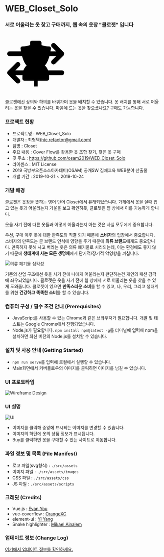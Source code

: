 
# WEB_Closet_Solo
### 서로 어울리는 옷 찾고 구매까지, 웹 속의 옷장 "클로젯" 입니다


![enter image description here](data:image/svg+xml;base64,PHN2ZyB3aWR0aD0iMjAwIiBoZWlnaHQ9IjIwMCIgeG1sbnM9Imh0dHA6Ly93d3cudzMub3JnLzIw%0D%0AMDAvc3ZnIj4KIDwhLS0gQ3JlYXRlZCB3aXRoIE1ldGhvZCBEcmF3IC0gaHR0cDovL2dpdGh1Yi5j%0D%0Ab20vZHVvcGl4ZWwvTWV0aG9kLURyYXcvIC0tPgoKIDxnPgogIDx0aXRsZT5iYWNrZ3JvdW5kPC90%0D%0AaXRsZT4KICA8cmVjdCB4PSItMSIgeT0iLTEiIHdpZHRoPSIyMDIiIGhlaWdodD0iMjAyIiBpZD0i%0D%0AY2FudmFzX2JhY2tncm91bmQiIGZpbGw9Im5vbmUiLz4KIDwvZz4KIDxnPgogIDx0aXRsZT5MYXll%0D%0AciAxPC90aXRsZT4KICA8ZyBpZD0ic3ZnXzExIiBzdHJva2U9Im51bGwiPgogICA8cGF0aCBkPSJt%0D%0AMTQuNjAwNTIsNzUuNjY4MThsMTUyLjA1NzY1LDBsLTEzLjkyMDEyLDEzLjkyMDExYy0zLjAzMTY4%0D%0ALDMuMDMxNjggLTMuMDMxNjgsNy45NDYwMyAwLDEwLjk3NzcyYzEuNTE3NzksMS41MTc3OCAzLjUw%0D%0AMTM4LDIuMjc0NzMgNS40ODg4NiwyLjI3NDczczMuOTcxMDgsLTAuNzU2OTUgNS40ODg4NiwtMi4y%0D%0ANzQ3M2wyNy4xNzI1NiwtMjcuMTcyNTdjMy4wMzE2OCwtMy4wMzE2OCAzLjAzMTY4LC03Ljk0NjAz%0D%0AIDAsLTEwLjk3NzcxbC0yNy4xNzI1NiwtMjcuMTcyNTZjLTMuMDMxNjgsLTMuMDMxNjggLTcuOTQ2%0D%0AMDQsLTMuMDMxNjggLTEwLjk3NzcyLDBzLTMuMDMxNjgsNy45NDYwMyAwLDEwLjk3NzcybDEzLjky%0D%0AMDEyLDEzLjkyMDExbC0xNTIuMDU3NjQsMGMtNC4yODU1MSwwIC03Ljc2MzU5LDMuNDc4MDkgLTcu%0D%0ANzYzNTksNy43NjM1OXMzLjQ3ODA5LDcuNzYzNTkgNy43NjM1OSw3Ljc2MzU5bDAsMGwtMC4wMDAw%0D%0AMSwweiIgaWQ9InN2Z18xIiBzdHJva2U9Im51bGwiIGZpbGw9IiMwMDAwMDAiLz4KICAgPHBhdGgg%0D%0AZD0ibTE4NS4zOTk0NywxMjIuMjQ5NzFsLTE1Mi4wNTc2NCwwbDEzLjkyMDExLC0xMy45MjAxMmMz%0D%0ALjAzMTY4LC0zLjAzMTY4IDMuMDMxNjgsLTcuOTQ2MDMgMCwtMTAuOTc3NzFjLTMuMDI3OCwtMy4w%0D%0AMzE2OCAtNy45NDk5MSwtMy4wMzE2OCAtMTAuOTc3NzEsMGwtMjcuMTcyNTYsMjcuMTcyNTZjLTMu%0D%0AMDMxNjgsMy4wMzE2OCAtMy4wMzE2OCw3Ljk0NjAzIDAsMTAuOTc3NzFsMjcuMTcyNTYsMjcuMTcy%0D%0ANTZjMS41MTM5LDEuNTE3NzkgMy41MDEzOCwyLjI3NDczIDUuNDg4ODUsMi4yNzQ3M3MzLjk3NDk2%0D%0ALC0wLjc1Njk1IDUuNDg4ODYsLTIuMjc0NzNjMy4wMzE2OCwtMy4wMzE2OCAzLjAzMTY4LC03Ljk0%0D%0ANjAzIDAsLTEwLjk3NzcxbC0xMy45MjAxMSwtMTMuOTIwMTJsMTUyLjA1NzY0LDBjNC4yODU1LDAg%0D%0ANy43NjM1OSwtMy40NzgwOCA3Ljc2MzU5LC03Ljc2MzU4cy0zLjQ3ODA5LC03Ljc2MzU5IC03Ljc2%0D%0AMzU5LC03Ljc2MzU5bDAsMHoiIGlkPSJzdmdfMiIgc3Ryb2tlPSJudWxsIiBmaWxsPSIjMDAwMDAw%0D%0AIi8+CiAgIDxwYXRoIGQ9Im0xNDguMjYxNzYsNDYuMDgyNjNhNi4yMjQ3Nyw2LjIyNDc3IDAgMCAw%0D%0AIC00LjY2ODU3LC0yLjEwNTUzYTc1LjA0MDM1LDc1LjA0MDM1IDAgMCAxIC0yNC44OTkwNywtNC4x%0D%0ANzkxNmwwLC04LjI3MDM4YTYuMjI0NzcsNi4yMjQ3NyAwIDAgMCAtNi4yMjQ3NywtNi4yMjQ3Nmwt%0D%0AMjQuODk5MDcsMGE2LjIyNDc3LDYuMjI0NzcgMCAwIDAgLTYuMjI0NzcsNi4yMjQ3NmwwLDguMjY5%0D%0ANjFhNzUuMDQxMTIsNzUuMDQxMTIgMCAwIDEgLTI0Ljg5OTA3LDQuMTc5OTNhNi4yMjQ3Nyw2LjIy%0D%0ANDc3IDAgMCAwIC02LjE3NjUyLDYuOTk2NjNhMTg4LjE0MzU5LDE4OC4xNDM1OSAwIDAgMCA1LjY1%0D%0AMTMxLDI2LjY2MTQ2YzMuOTIxNiwxMy4zMzI2NyA4LjY1OTQzLDIyLjc5ODIxIDE0LjM0NTc1LDI4%0D%0ALjU4ODhjLTkuMTc5OTcsOC4xMzgxMSAtMTMuODIwNTMsMjAuNjU0NTYgLTEzLjgyMDUzLDM3LjM0%0D%0AOTM4bDAsNi4yMjQ3N2E2LjIyNDc3LDYuMjI0NzcgMCAwIDAgNi4yMjQ3Niw2LjIyNDc3bDMxLjEy%0D%0AMzg0LDBsMCwxOC42NzQzbDEyLjQ0OTUzLDBsMCwtMTguNjc0M2wzMS4xMjM4NCwwYTYuMjI0Nzcs%0D%0ANi4yMjQ3NyAwIDAgMCA2LjIyNDc3LC02LjIyNDc3bDAsLTYuMjI0NzdjMCwtMTYuNjk0ODIgLTQu%0D%0ANjQwNTcsLTI5LjIxMTI3IC0xMy44MjA1NCwtMzcuMzQ4NmM1LjY4NjMyLC01Ljc5MTM3IDEwLjQy%0D%0ANjQ4LC0xNS4yNTYxMyAxNC4zNDU3NSwtMjguNTg4OGExODguMTQzNTksMTg4LjE0MzU5IDAgMCAw%0D%0AIDUuNjUxMzEsLTI2LjY2MTQ2YTYuMjI0NzcsNi4yMjQ3NyAwIDAgMCAtMS41MDc5NSwtNC44OTE4%0D%0AOWwwLDAuMDAwMDF6IiBpZD0ic3ZnXzMiIHN0cm9rZT0ibnVsbCIgZmlsbD0iIzAwMDAwMCIvPgog%0D%0AIDwvZz4KIDwvZz4KPC9zdmc+)


클로젯에선 상의와 하의를 바꿔가며 옷을 배치할 수 있습니다.
옷 배치를 통해 서로 어울리는 옷을 찾을 수 있습니다.
마음에 드는 옷을 찾으셨나요? 구매도 가능합니다.


### 프로젝트 현황
 - 프로젝트명 : WEB_Closet_Solo
 - 개발자 : 최형택(htc.refactor@gmail.com)
 - 팀명 : Closet
 - 주요 내용 : Cover Flow를 활용한 옷 조합 찾기, 찾은 옷 구매
 - 깃 주소 : https://github.com/osam2019/WEB_Closet_Solo
 - 라이센스 : MIT License
 - 2019 국방부오픈소스아카데미(OSAM) 공개SW 집체교육 WEB분야 산출물
 - 개발 기간 : 2019-10-21 ~ 2019-10-24

### 개발 배경
클로젯은 옷장을 뜻하는 영어 단어 Closet에서 유래되었습니다.
가게에서 옷을 살때 입고 있는 옷과 어울리는지 거울을 보고 확인하듯, 클로젯은 웹 상에서 이를 가능하게 합니다.

옷을 사기 전에 다른 옷들과 어떻게 어울리는지 아는 것은 사실 모두에게 중요합니다. 

우선, 구매 이후 옷에 대한 만족도와 직결 되기 때문에 **소비자**의 입장에서 중요합니다. 소비자의 만족도는 곧 브랜드 인식에 영향을 주기 때문에 **의류 브랜드**에게도 중요합니다. 만족하지 못해 사고 버리는 옷은 의류 폐기물로 처리되는데, 이는 환경에도 좋지 않기 때문에 **생태계에 사는 모든 생명체**에게 단기적/장기적 악영향을 끼칩니다.

![의류 폐기물 심각성](https://post-phinf.pstatic.net/MjAxOTAyMTRfMTcz/MDAxNTUwMTMzNjIxMjYw.Fzdjp4TWcg0mNaOEM5kbCvtMUya-vMk9yB1Iv4Vc48Eg.3qGuooy_lcX1d3YdueQR5eqvuiTFaCpodETA9Z3JR4Yg.JPEG/4.jpg?type=w1200)

기존의 산업 구조에선 옷을 사기 전에 나에게 어울리는지 판단하는건 개인의 패션 감각에 좌우되었습니다. 클로젯은 옷을 사기 전에 웹 상에서 서로 어울리는 옷을 찾을 수 있게 도와줍니다. 클로젯이 있으면 **만족스러운 소비**를 할 수 있고, 나, 우리, 그리고 생태계를 위한 **건강하고 똑똑한 소비**를 할 수 있습니다.

### 컴퓨터 구성 / 필수 조건 안내 (Prerequisites)
- JavaScript를 사용할 수 있는 Chrome과 같은 브라우저가 필요합니다. 개발 및 테스트는 Google Chrome에서 진행되었습니다.
- Node.js가 필요합니다. <code>npm install npm@latest -g</code>를 터미널에 입력해 npm을 설치하면 최신 버전의 Node.js를 설치할 수 있습니다.

 ### 설치 및 사용 안내 (Getting Started)
- <code>npm run serve</code>를 입력해 로컬에서 실행할 수 있습니다.
- Main화면에서 커버플로우의 이미지를 클릭하면 이미지를 넘길 수 있습니다.

### UI 프로토타입
![Wireframe Design](https://github.com/osam2019/closet-web/blob/master/closet-wireframe-design.png?raw=true)

### UI 설명
![UI](https://github.com/osam2019/closet-web/blob/master/service-image.png?raw=true)
- 이미지를 클릭해 중앙에 표시되는 이미지를 변경할 수 있습니다.
- 이미지의 하단에 옷의 상품 정보가 표시됩니다.
- Buy를 클릭하면 옷을 구매할 수 있는 사이트로 이동합니다.


### 파일 정보 및 목록 (File Manifest)
- 로고 파일(svg형식) : <code>./src/assets</code>
- 이미지 파일  : <code>./src/assets/images</code>
- CSS 파일 : <code>./src/assets/css</code>
- JS 파일 : <code>./src/assets/scripts</code>

### 크레딧 (Credits)
- Vue.js : [Evan You](https://github.com/vuejs)
- vue-coverflow : [OrangeXC](https://github.com/OrangeXC/vue-coverflow)
- element-ui : [Yi Yang](https://element.eleme.io/#/en-US)
- Snake highlighter : [Mikael Ainalem](https://codepen.io/ainalem)

### 업데이트 정보 (Change Log)
[여기에서 업데이트 정보를 확인하세요.](https://github.com/osam2019/closet-web/commits/master)
